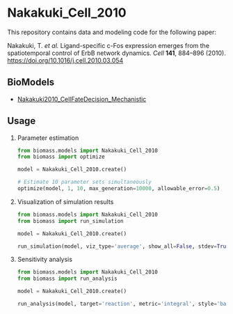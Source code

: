 # Nakakuki_Cell_2010

This repository contains data and modeling code for the following paper:

Nakakuki, T. _et al._ Ligand-specific c-Fos expression emerges from the spatiotemporal control of ErbB network dynamics. _Cell_ **141**, 884–896 (2010). https://doi.org/10.1016/j.cell.2010.03.054

## BioModels

- [Nakakuki2010_CellFateDecision_Mechanistic](https://www.ebi.ac.uk/biomodels/BIOMD0000000250)

## Usage

1. Parameter estimation

   ```python
   from biomass.models import Nakakuki_Cell_2010
   from biomass import optimize

   model = Nakakuki_Cell_2010.create()

   # Estimate 10 parameter sets simultaneously
   optimize(model, 1, 10, max_generation=10000, allowable_error=0.5)
   ```

1. Visualization of simulation results

   ```python
   from biomass.models import Nakakuki_Cell_2010
   from biomass import run_simulation

   model = Nakakuki_Cell_2010.create()

   run_simulation(model, viz_type='average', show_all=False, stdev=True)
   ```

1. Sensitivity analysis

   ```python
   from biomass.models import Nakakuki_Cell_2010
   from biomass import run_analysis

   model = Nakakuki_Cell_2010.create()

   run_analysis(model, target='reaction', metric='integral', style='barplot')
   ```

